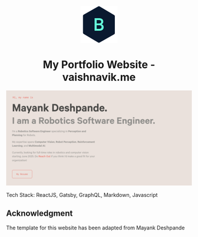 <div align="center">
  <img alt="Logo" src="https://raw.githubusercontent.com/MayankD409/MayankD409.github.io/dev/src/images/logo.png" width="100" />
</div>
<h1 align="center">
  My Portfolio Website - vaishnavik.me
</h1>

![demo](https://raw.githubusercontent.com/MayankD409/MayankD409.github.io/dev/static/og.png)

Tech Stack: ReactJS, Gatsby, GraphQL, Markdown, Javascript

## Acknowledgment

The template for this website has been adapted from Mayank Deshpande
